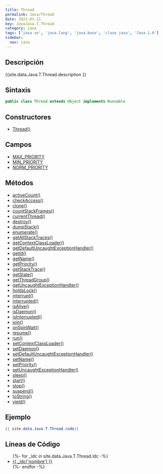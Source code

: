 ```yaml
---
title: Thread
permalink: Java/Thread
date: 2021-01-11
key: JavaJava.T.Thread
category: java
tags: ['java se', 'java.lang', 'java.base', 'clase java', 'Java 1.0']
sidebar: 
  nav: java
---
```


## Descripción
{{site.data.Java.T.Thread.description }}

## Sintaxis
~~~java
public class Thread extends Object implements Runnable
~~~

## Constructores
* [Thread()](/Java/Thread/Thread/)

## Campos
* [MAX_PRIORITY](/Java/Thread/MAX_PRIORITY)
* [MIN_PRIORITY](/Java/Thread/MIN_PRIORITY)
* [NORM_PRIORITY](/Java/Thread/NORM_PRIORITY)

## Métodos
* [activeCount()](/Java/Thread/activeCount)
* [checkAccess()](/Java/Thread/checkAccess)
* [clone()](/Java/Thread/clone)
* [countStackFrames()](/Java/Thread/countStackFrames)
* [currentThread()](/Java/Thread/currentThread)
* [destroy()](/Java/Thread/destroy)
* [dumpStack()](/Java/Thread/dumpStack)
* [enumerate()](/Java/Thread/enumerate)
* [getAllStackTraces()](/Java/Thread/getAllStackTraces)
* [getContextClassLoader()](/Java/Thread/getContextClassLoader)
* [getDefaultUncaughtExceptionHandler()](/Java/Thread/getDefaultUncaughtExceptionHandler)
* [getId()](/Java/Thread/getId)
* [getName()](/Java/Thread/getName)
* [getPriority()](/Java/Thread/getPriority)
* [getStackTrace()](/Java/Thread/getStackTrace)
* [getState()](/Java/Thread/getState)
* [getThreadGroup()](/Java/Thread/getThreadGroup)
* [getUncaughtExceptionHandler()](/Java/Thread/getUncaughtExceptionHandler)
* [holdsLock()](/Java/Thread/holdsLock)
* [interrupt()](/Java/Thread/interrupt)
* [interrupted()](/Java/Thread/interrupted)
* [isAlive()](/Java/Thread/isAlive)
* [isDaemon()](/Java/Thread/isDaemon)
* [isInterrupted()](/Java/Thread/isInterrupted)
* [join()](/Java/Thread/join)
* [onSpinWait()](/Java/Thread/onSpinWait)
* [resume()](/Java/Thread/resume)
* [run()](/Java/Thread/run)
* [setContextClassLoader()](/Java/Thread/setContextClassLoader)
* [setDaemon()](/Java/Thread/setDaemon)
* [setDefaultUncaughtExceptionHandler()](/Java/Thread/setDefaultUncaughtExceptionHandler)
* [setName()](/Java/Thread/setName)
* [setPriority()](/Java/Thread/setPriority)
* [setUncaughtExceptionHandler()](/Java/Thread/setUncaughtExceptionHandler)
* [sleep()](/Java/Thread/sleep)
* [start()](/Java/Thread/start)
* [stop()](/Java/Thread/stop)
* [suspend()](/Java/Thread/suspend)
* [toString()](/Java/Thread/toString)
* [yield()](/Java/Thread/yield)

## Ejemplo
~~~java
{{ site.data.Java.T.Thread.code}}
~~~

## Líneas de Código
<ul>
{%- for _ldc in site.data.Java.T.Thread.ldc -%}
   <li>
       <a href="{{_ldc['url'] }}">{{ _ldc['nombre'] }}</a>
   </li>
{%- endfor -%}
</ul>
